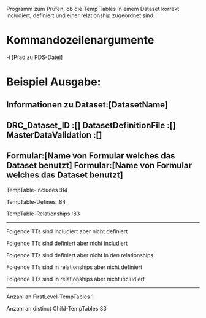 Programm zum Prüfen, ob die Temp Tables in einem Dataset korrekt includiert, definiert und einer relationship zugeordnet sind.
# Kommandozeilenargumente

-i [Pfad zu PDS-Datei]

# Beispiel Ausgabe:

Informationen zu Dataset:[DatasetName]
---
DRC_Dataset_ID		    :[]
DatasetDefinitionFile	:[]
MasterDataValidation	:[]
---
Formular:[Name von Formular welches das Dataset benutzt]
Formular:[Name von Formular welches das Dataset benutzt]
---

TempTable-Includes :84

TempTable-Defines :84

TempTable-Relationships :83

---

Folgende TTs sind includiert aber nicht definiert

Folgende TTs sind definiert aber nicht includiert

Folgende TTs sind definiert aber nicht in den relationships

Folgende TTs sind in relationships aber nicht definiert

Folgende TTs sind in relationships aber nicht includiert

---

Anzahl an FirstLevel-TempTables 1

Anzahl an distinct Child-TempTables 83
